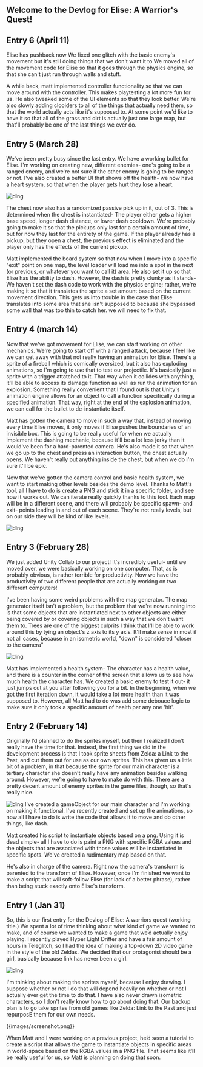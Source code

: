 ## Welcome to the Devlog for Elise: A Warrior's Quest!


## Entry 6 (April 11)
Elise has pushback now We fixed one glitch with the basic enemy's movement but it's still doing things 
that we don't want it to We moved all of the movement code for Elise so that it goes through the physics 
engine, so that she can't just run through walls and stuff.

A while back, matt implemented controller functionality so that we can move around with the controller. This 
makes playtesting a lot more fun for us. He also tweaked some of the UI elements so that they look better.
We're also slowly adding clooiders to all of the things that actually need them, so that the world actually
acts like it's supposed to. At some point we'd like to have it so that all of the grass and dirt is 
actually just one large map, but that'll probably be one of the last things we ever do. 

## Entry 5 (March 28)
We've been pretty busy since the last entry. We have a working bullet for Elise. I'm working on creating new, 
different enemies- one's going to be a ranged enemy, and we're not sure if the other enemy is going to be 
ranged or not. I've also created a better UI that shows off the health- we now have a heart system, so that
when the player gets hurt they lose a heart. 

![ding](https://yashbhosale.github.io/yashandmattareawesome/images/turret.png)

The chest now also has a randomized passive pick up in it, out of 3. This is determined when the chest is
instantiated- The player either gets a higher base speed, longer dash distance, or lower dash cooldown. 
We're probably going to make it so that the pickups only last for a certain amount of time, but for now
they last for the entirety of the game. If the player already has a pickup, but they open a chest, the
previous effect is eliminated and the player only has the effects of the current pickup.

Matt implemented the board system so that now when I move into a specific "exit" point on one map, the 
level loader will load me into a spot in the next (or previous, or whatever you want to call it) area. 
He also set it up so that Elise has the ability to dash. However, the dash is pretty clunky as it stands-
We haven't set the dash code to work with the physics engine; rather, we're making it so that it translates the 
sprite a set amount based on the current movement direction. This gets us into trouble in the case that 
Elise translates into some area that she isn't supposed to because she bypassed some wall that was too thin
to catch her. we will need to fix that. 

## Entry 4 (march 14)
Now that we've got movement for Elise, we can start working on other mechanics. We're going to start off with a ranged attack,
because I feel like we can get away with that not really having an animation for Elise. There's a sprite of a fireball which is 
comically oversized, but it also has exploding animations, so I'm going to use that to test our projectile. It's basically just
a sprite with a trigger attatched to it. That way when it collides with anything, it'll be able to access its damage function as well
as run the animation for an explosion. Something really convenient that I found out is that Unity's animation engine allows for 
an object to call a function specifically during a specified animation. That way, right at the end of the explosion animation, 
we can call for the bullet to de-instantiate itself.

Matt has gotten the camera to move in such a way that, instead of moving every time Elise moves, it only moves if Elise pushes the 
boundaries of an invisible box. This is going to be really useful for when we actually implement the dashing mechanic, because it'll
be a lot less jerky than it would've been for a hard-parented camera. He's also made it so that when we go up to the chest and press
an interaction button, the chest actually opens. We haven't really put anything inside the chest, but when we do I'm sure it'll be 
epic. 

Now that we've gotten the camera control and basic health system, we want to start making other levels besides 
the demo level. Thanks to Matt's tool, all I have to do is create a PNG and stick it in a specific folder, and
see how it works out. We can iterate really quickly thanks to this tool. Each map will be in a different scene,
and there will probably be specific spawn- and exit- points leading in and out of each scene. They're not really
levels, but on our side they will be kind of like levels.

![ding](https://yashbhosale.github.io/yashandmattareawesome/images/area5.png)

## Entry 3 (February 28)
We just added Unity Collab to our project! It's incredibly useful- until we moved over, we were basically working
on one computer. That, as is probably obvious, is rather terrible for productivity. Now we have the productivity
of two different people that are actually working on two different computers!

I've been having some weird problems with the map generator. The map generator itself isn't a problem, but the
problem that we're now running into is that some objects that are instantiated next to other objects are either
being covered by or covering objects in such a way that we don't want them to. Trees are one of the biggest culprits
I think that I'll be able to work around this by tying an object's z axis to its y axis. It'll make sense in most 
if not all cases, because in an isometric world, "down" is considered "closer to the camera"


![ding](https://yashbhosale.github.io/yashandmattareawesome/images/Trees.png)

Matt has implemented a health system- The character has a health value, and there is a counter in the corner of 
the screen that allows us to see how much health the character has. We created a basic enemy to test it out- it just
jumps out at you after following you for a bit. In the beginning, when we got the first iteration down, it would take
a lot more health than it was supposed to. However, all Matt had to do was add some debouce logic to make sure it only
took a specific amount of health per any one 'hit'.



## Entry 2 (February 14)
Originally I’d planned to do the sprites myself, but then I realized I don’t really have the time for that. 
Instead, the first thing we did in the development process is that I took sprite sheets from Zelda: a Link to 
the Past, and cut them out for use as our own sprites. This has given us a little bit of a problem, in that 
because the sprite for our main character is a tertiary character she doesn’t really have any animation 
besides walking around. However, we’re going to have to make do with this. There are a pretty decent amount of
enemy sprites in the game files, though, so that's really nice.

![ding](https://yashbhosale.github.io/yashandmattareawesome/images/someNPCS.png)
I've created a gameObject for our main character and I'm working on making it functional. I've recently created and
set up the animations, so now all I have to do is write the code that allows it to move and do other things, like dash.


Matt created his script to instantiate objects based on a png. Using it is dead simple- all I have to do is
paint a PNG with specific RGBA values and the objects that are associated with those values will be instantiated
in specific spots. We've created a rudimentary map based on that.

He's also in charge of the camera. Right now the camera's transform is parented to the transform of Elise. However,
once I'm finished we want to make a script that will soft-follow Elise (for lack of a better phrase), rather than
being stuck exactly onto Elise's transform. 


## Entry 1 (Jan 31)
So, this is our first entry for the Devlog of Elise: A warriors quest (working title.) We spent a lot of time 
thinking about what kind of game we wanted to make, and of course we wanted to make a game that we’d actually 
enjoy playing. I recently played Hyper Light Drifter and have a fair amount of hours in Teleglitch, so I had 
the idea of making a top-down 2D video game in the style of the old Zeldas. We decided that our protagonist 
should be a girl, basically because link has never been a girl.

![ding](https://yashbhosale.github.io/yashandmattareawesome/images/woofwoof.png)


I'm thinking about making the sprites myself, because I enjoy drawing. I suppose whether or not I do that will depend heavily on
whether or not I actually ever get the time to do that. I have also never drawn isometric characters, so I don't
really know how to go about doing that. Our backup plan is to go take sprites from old games like Zelda: Link to the Past and
just repurposE them for our own needs.

{{images/screenshot.png}}

When Matt and I were working on a previous project, he’d seen a tutorial to create a script that allows the
game to instantiate objects in specific areas in world-space based on the RGBA values in a PNG file. That
seems like it’ll be really useful for us, so Matt is planning on doing that soon.

